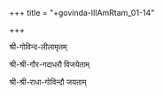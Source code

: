 +++
title = "+govinda-lIlAmRtam_01-14"

+++


श्री-गोविन्द-लीलामृतम्

श्री-श्री-गौर-गदाधरौ विजयेताम्

श्री-श्री-राधा-गोविन्दौ जयताम्
